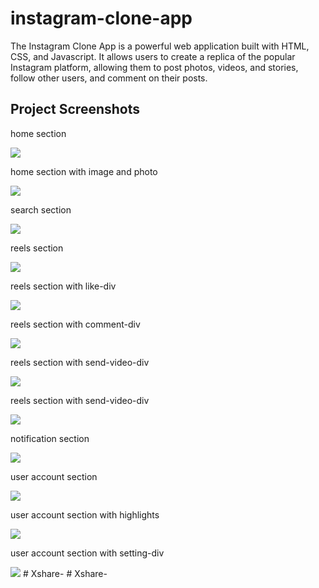 # instagram-clone-app
 The Instagram Clone App is a powerful web application built with HTML, CSS, and Javascript. It allows users to create a replica of the popular Instagram platform, allowing them to post photos, videos, and stories, follow other users, and comment on their posts. 
<br>

<h2>Project Screenshots</h2>
<p>home section</p>
<img src="https://github.com/BHOLU-SINGH/instagram-clone-app/blob/master/screenshots/1. home section.png" />

<p>home section with  image and photo</p>
<img src="https://github.com/BHOLU-SINGH/instagram-clone-app/blob/master/screenshots/2. home section with  image and photo.png" />

<p>search section</p>
<img src="https://github.com/BHOLU-SINGH/instagram-clone-app/blob/master/screenshots/3. search section.png" />

<p>reels section</p>
<img src="https://github.com/BHOLU-SINGH/instagram-clone-app/blob/master/screenshots/4. reels section.png" />

<p>reels section with like-div</p>
<img src="https://github.com/BHOLU-SINGH/instagram-clone-app/blob/master/screenshots/5. reels section with like-div.png" />

<p>reels section with comment-div</p>
<img src="https://github.com/BHOLU-SINGH/instagram-clone-app/blob/master/screenshots/6. reels section with comment-div.png" />

<p>reels section with send-video-div</p>
<img src="https://github.com/BHOLU-SINGH/instagram-clone-app/blob/master/screenshots/7. reels section with send-video-div.png" />

<p>reels section with send-video-div</p>
<img src="https://github.com/BHOLU-SINGH/instagram-clone-app/blob/master/screenshots/8. reels section with send-video-div.png" />

<p>notification section</p>
<img src="https://github.com/BHOLU-SINGH/instagram-clone-app/blob/master/screenshots/9. notification section.png" />

<p>user account section</p>
<img src="https://github.com/BHOLU-SINGH/instagram-clone-app/blob/master/screenshots/10. user account section.png" />

<p>user account section with highlights</p>
<img src="https://github.com/BHOLU-SINGH/instagram-clone-app/blob/master/screenshots/11. user account section with highlights.png" />

<p>user account section with setting-div</p>
<img src="https://github.com/BHOLU-SINGH/instagram-clone-app/blob/master/screenshots/12. user account section with setting-div.png" />
# Xshare-
# Xshare-
